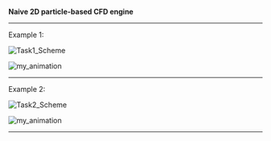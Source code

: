 <b> Naive 2D particle-based CFD engine </b>
<hr>
Example 1: 

![Task1_Scheme](https://github.com/MihailTsybakov/ParticleCFD_2D/assets/62279777/cbe71e29-732c-4483-9055-71d34d8fee1a)


![my_animation](https://github.com/MihailTsybakov/ParticleCFD_2D/assets/62279777/2c94726c-a307-4c6b-bed9-72e10833c5e3)

<hr>
Example 2:

![Task2_Scheme](https://github.com/MihailTsybakov/ParticleCFD_2D/assets/62279777/57d560a9-7c95-4cc5-acef-e6d664a242f6)

![my_animation](https://github.com/MihailTsybakov/ParticleCFD_2D/assets/62279777/71b62601-833c-4eac-b203-8908c38ea24b)

<hr>
